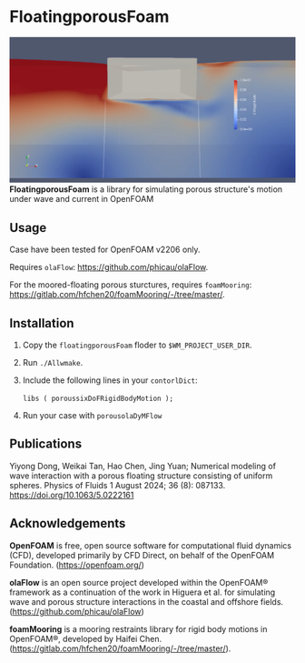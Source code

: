 # FloatingporousFoam
![Image loading](./doc/pics.png)
**FloatingporousFoam** is a library for simulating porous structure's motion under wave and current in OpenFOAM

## Usage
Case have been tested for OpenFOAM v2206 only.

Requires `olaFlow`: https://github.com/phicau/olaFlow.

For the moored-floating porous sturctures, requires `foamMooring`: https://gitlab.com/hfchen20/foamMooring/-/tree/master/.

## Installation
1. Copy the `floatingporousFoam` floder to `$WM_PROJECT_USER_DIR`.
2. Run `./Allwmake`.
3. Include the following lines in your `contorlDict`:
   
   `libs
      (
        poroussixDoFRigidBodyMotion
      );`

4. Run your case with `porousolaDyMFlow`

## Publications
Yiyong Dong, Weikai Tan, Hao Chen, Jing Yuan; Numerical modeling of wave interaction with a porous floating structure consisting of uniform spheres. Physics of Fluids 1 August 2024; 36 (8): 087133. https://doi.org/10.1063/5.0222161

## Acknowledgements
**OpenFOAM** is free, open source software for computational fluid dynamics (CFD), developed primarily by CFD Direct, on behalf of the OpenFOAM Foundation. (https://openfoam.org/)

**olaFlow** is an open source project developed within the OpenFOAM® framework as a continuation of the work in Higuera et al. for simulating wave and porous structure interactions in the coastal and offshore fields. (https://github.com/phicau/olaFlow)

**foamMooring** is a mooring restraints library for rigid body motions in OpenFOAM®, developed by Haifei Chen. (https://gitlab.com/hfchen20/foamMooring/-/tree/master/).
